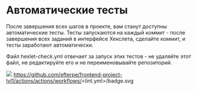 # Автоматические тесты

После завершения всех шагов в проекте, вам станут доступны автоматические тесты. Тесты запускаются на каждый коммит - после завершения всех заданий в интерфейсе Хекслета, сделайте коммит, и тесты заработают автоматически.

Файл hexlet-check.yml отвечает за запуск этих тестов - не удаляйте этот файл, не редактируйте его и не переименовывайте репозиторий.

<a href="https://codeclimate.com/github/efterpe/frontend-project-lvl1"><img src="https://api.codeclimate.com/v1/badges/a99a88d28ad37a79dbf6/maintainability" /></a>
 https://github.com/efterpe/frontend-project-lvl1/actions/actions/workflows/<lint.yml>/badge.svg

